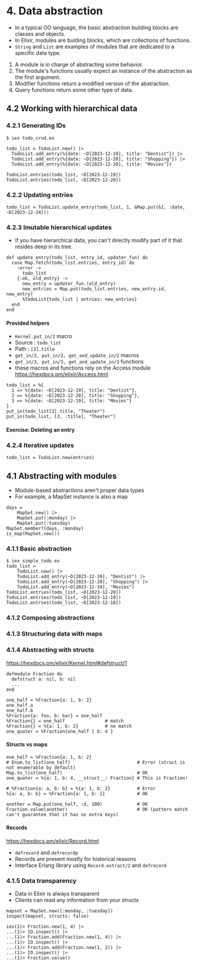 # 4. Data abstraction
- In a typical OO language, the basic abstraction building blocks are classes and objects.
- In Elixir, modules are bulding blocks, which are collections of functions.
- `String` and `List` are examples of modules that are dedicated to a specific data type.

1. A module is in charge of abstracting some behavior.
2. The module's functions usually expect an instance of the abstraction as the first argument.
3. Modifier functions return a modified version of the abstraction.
4. Query functions return some other type of data.

## 4.2 Working with hierarchical data
### 4.2.1 Generating IDs
```
$ iex todo_crud.ex

todo_list = TodoList.new() |>
  TodoList.add_entry(%{date: ~D[2023-12-19], title: "Dentist"}) |>
  TodoList.add_entry(%{date: ~D[2023-12-20], title: "Shopping"}) |>
  TodoList.add_entry(%{date: ~D[2023-12-20], title: "Movies"})

TodoList.entries(todo_list, ~D[2023-12-19])
TodoList.entries(todo_list, ~D[2023-12-20])
```
### 4.2.2 Updating entries
```
todo_list = TodoList.update_entry(todo_list, 1, &Map.put(&1, :date, ~D[2023-12-24]))
```
### 4.2.3 Imutable hierarchical updates
- If you have hierarchical data, you can't directly modify part of it that resides deep in its tree.
```
def update_entry(todo_list, entry_id, updater_fun) do
  case Map.fetch(todo_list.entries, entry_id) do
    :error ->
      todo_list
    {:ok, old_entry} ->
      new_entry = updater_fun.(old_entry)
      new_entries = Map.put(todo_list.entries, new_entry.id, new_entry)
      %TodoList{todo_list | entries: new_entries}
  end
end
```
#### Provided helpers
- `Kernel.put_in/2` macro
- Source : `todo_list`
- Path : `[3].title`
- `get_in/2, put_in/2, get_and_update_in/2` macros
- `get_in/3, put_in/3, get_and_update_in/3` functions
- these macros and functions rely on the Access module
https://hexdocs.pm/elixir/Access.html
```
todo_list = %{
  1 => %{date: ~D[2023-12-19], title: "Dentist"},
  2 => %{date: ~D[2023-12-20], title: "Shopping"},
  3 => %{date: ~D[2023-12-19], title: "Movies"}
}
put_in(todo_list[3].title, "Theater")
put_in(todo_list, [3, :title], "Theater")
```
#### Exercise: Deleting an entry
### 4.2.4 Iterative updates
```
todo_list = TodoList.new(entries)
```

## 4.1 Abstracting with modules
- Module-based abstractions aren't proper data types
- For example, a MapSet instance is also a map
```
days =
    MapSet.new() |>
    MapSet.put(:monday) |>
    MapSet.put(:tuesday)
MapSet.member?(days, :monday)
is_map(MapSet.new())
```
### 4.1.1 Basic abstraction
```
$ iex simple_todo.ex
todo_list =
    TodoList.new() |> 
    TodoList.add_entry(~D[2023-12-19], "Dentist") |>
    TodoList.add_entry(~D[2023-12-20], "Shopping") |>
    TodoList.add_entry(~D[2023-12-19], "Movies")
TodoList.entries(todo_list, ~D[2023-12-20])
TodoList.entries(todo_list, ~D[2023-12-19])
TodoList.entries(todo_list, ~D[2023-12-18])
```
### 4.1.2 Composing abstractions
### 4.1.3 Structuring data with maps
### 4.1.4 Abstracting with structs
https://hexdocs.pm/elixir/Kernel.html#defstruct/1
```
defmodule Fraction do
  defstruct a: nil, b: nil
  ...
end

one_half = %Fraction{a: 1, b: 2}
one_half.a
one_half.b
%Fraction{a: foo, b: bar} = one_half
%Fraction{} = one_half               # match
%Fraction{} = %{a: 1, b: 2}          # no match
one_quater = %Fraction{one_half | b: 4 }
```
#### Structs vs maps
```
one_half = %Fraction{a: 1, b: 2}
# Enum.to_list(one_half)                         # Error (struct is not enumerable by default)
Map.to_list(one_half)                            # OK
one_quater = %{a: 1, b: 4, __struct__: Fraction} # This is Fraction!

# %Fraction{a: a, b: b} = %{a: 1, b: 2}          # Error
%{a: a, b: b} = %Fraction{a: 1, b: 2}            # OK

another = Map.put(one_half, :d, 100)             # OK
Fraction.value(another)                          # OK (pattern match can't guarantee that it has no extra keys)
```
#### Records
https://hexdocs.pm/elixir/Record.html
- `defrecord` and `defrecordp`
- Records are present mostly for historical reasons
- Interface Erlang library using `Record.extract/2` and `defrecord`
### 4.1.5 Data transparency
- Data in Elixir is always transparent
- Clients can read any information from your structs
```
mapset = MapSet.new([:monday, :tuesday])
inspect(mapset, structs: false)

iex(1)> Fraction.new(1, 4) |> 
...(1)> IO.inspect() |>
...(1)> Fraction.add(Fraction.new(1, 4)) |>
...(1)> IO.inspect() |>
...(1)> Fraction.add(Fraction.new(1, 2)) |>
...(1)> IO.inspect() |>
...(1)> Fraction.value()
```
